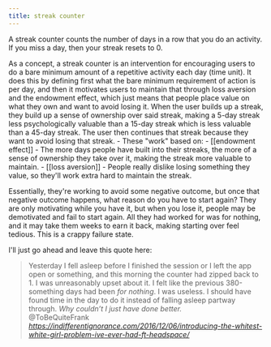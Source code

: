 ```yaml
---
title: streak counter
---
```

A streak counter counts the number of days in a row that you do an activity.  If you miss a day, then your streak resets to 0.

As a concept, a streak counter is an intervention for encouraging users to do a bare minimum amount of a repetitive activity each day (time unit). It does this by defining first what the bare minimum requirement of action is per day, and then it motivates users to maintain that through loss aversion and the endowment effect, which just means that people place value on what they own and want to avoid losing it. When the user builds up a streak, they build up a sense of ownership over said streak, making a 5-day streak less psychologically valuable than a 15-day streak which is less valuable than a 45-day streak. The user then continues that streak because they want to avoid losing that streak.
    - These "work" based on:
        - [[endowment effect]]
            - The more days people have built into their streaks, the more of a sense of ownership they take over it, making the streak more valuable to maintain.
        - [[loss aversion]]
            - People really dislike losing something they value, so they'll work extra hard to maintain the streak.
			
Essentially, they're working to avoid some negative outcome, but once that negative outcome happens, what reason do you have to start again? They are only motivating while you have it, but when you lose it, people may be demotivated and fail to start again. All they had worked for was for nothing, and it may take them weeks to earn it back, making starting over feel tedious. This is a crappy failure state.

I'll just go ahead and leave this quote here:

<blockquote class="quoteback" darkmode="" data-title="Introducing%20the%20Whitest%20White%20Girl%20Problem%20I%E2%80%99ve%20Ever%20Had%2C%20ft.%20Headspace" data-author="@ToBeQuiteFrank" cite="https://indifferentignorance.com/2016/12/06/introducing-the-whitest-white-girl-problem-ive-ever-had-ft-headspace/">
Yesterday I fell asleep before I finished the session or I left the app open or something, and this morning the counter had zipped back to 1. I was unreasonably upset&nbsp;about it. I felt like the previous 380-something days had been <em>for nothing</em>. I was useless. I should have found time in the day to do it instead of falling asleep partway through. <em>Why couldn’t I just have done better.</em>
<footer>@ToBeQuiteFrank<cite> <a href="https://indifferentignorance.com/2016/12/06/introducing-the-whitest-white-girl-problem-ive-ever-had-ft-headspace/">https://indifferentignorance.com/2016/12/06/introducing-the-whitest-white-girl-problem-ive-ever-had-ft-headspace/</a></cite></footer>
</blockquote><script note="" src="https://cdn.jsdelivr.net/gh/Blogger-Peer-Review/quotebacks@1/quoteback.js"></script>
